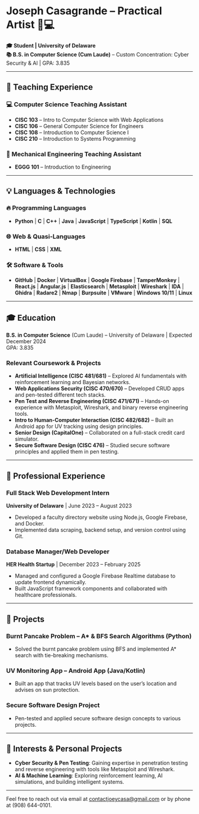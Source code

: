 # Joseph Casagrande – Practical Artist 🎨💻  

**🎓 Student | University of Delaware**  
**📚 B.S. in Computer Science (Cum Laude)** – Custom Concentration: Cyber Security & AI | GPA: 3.835  

---  

## 🏩 Teaching Experience  

### 💻 Computer Science Teaching Assistant  
- **CISC 103** – Intro to Computer Science with Web Applications  
- **CISC 106** – General Computer Science for Engineers  
- **CISC 108** – Introduction to Computer Science I  
- **CISC 210** – Introduction to Systems Programming  

### 🔧 Mechanical Engineering Teaching Assistant  
- **EGGG 101** – Introduction to Engineering  

---  

## 💡 Languages & Technologies  

### 🔥 Programming Languages  
- **Python** | **C** | **C++** | **Java** | **JavaScript** | **TypeScript** | **Kotlin** | **SQL**  

### 🌐 Web & Quasi-Languages  
- **HTML** | **CSS** | **XML**  

### 🛠️ Software & Tools  
- **GitHub** | **Docker** | **VirtualBox** | **Google Firebase** | **TamperMonkey** | **React.js** | **Angular.js** | **Elasticsearch** | **Metasploit** | **Wireshark** | **IDA** | **Ghidra** | **Radare2** | **Nmap** | **Burpsuite** | **VMware** | **Windows 10/11** | **Linux**  

---  

## 🎓 Education  

**B.S. in Computer Science** (Cum Laude) – University of Delaware | Expected December 2024  
GPA: 3.835  

### Relevant Coursework & Projects  
- **Artificial Intelligence (CISC 481/681)** – Explored AI fundamentals with reinforcement learning and Bayesian networks.  
- **Web Applications Security (CISC 470/670)** – Developed CRUD apps and pen-tested different tech stacks.  
- **Pen Test and Reverse Engineering (CISC 471/671)** – Hands-on experience with Metasploit, Wireshark, and binary reverse engineering tools.  
- **Intro to Human-Computer Interaction (CISC 482/682)** – Built an Android app for UV tracking using design principles.  
- **Senior Design (CapitalOne)** – Collaborated on a full-stack credit card simulator.  
- **Secure Software Design (CISC 476)** – Studied secure software principles and applied them in pen testing.  

---  

## 🏢 Professional Experience  

### Full Stack Web Development Intern  
**University of Delaware** | June 2023 – August 2023  
- Developed a faculty directory website using Node.js, Google Firebase, and Docker.  
- Implemented data scraping, backend setup, and version control using Git.  

### Database Manager/Web Developer  
**HER Health Startup** | December 2023 – February 2025  
- Managed and configured a Google Firebase Realtime database to update frontend dynamically.  
- Built JavaScript framework components and collaborated with healthcare professionals.  

---  

## 🔨 Projects  

### **Burnt Pancake Problem** – A* & BFS Search Algorithms (Python)  
- Solved the burnt pancake problem using BFS and implemented A* search with tie-breaking mechanisms.  

### **UV Monitoring App** – Android App (Java/Kotlin)  
- Built an app that tracks UV levels based on the user’s location and advises on sun protection.  

### **Secure Software Design Project**  
- Pen-tested and applied secure software design concepts to various projects.  

---  

## 🌱 Interests & Personal Projects  

- **Cyber Security & Pen Testing**: Gaining expertise in penetration testing and reverse engineering with tools like Metasploit and Wireshark.  
- **AI & Machine Learning**: Exploring reinforcement learning, AI simulations, and building intelligent systems.  

---  

Feel free to reach out via email at [contactjoeycasa@gmail.com](mailto:contactjoeycasa@gmail.com) or by phone at (908) 644-0101.
